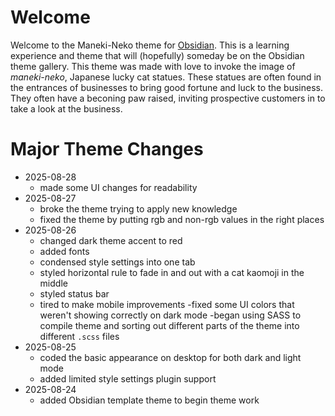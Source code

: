 # Welcome
Welcome to the Maneki-Neko theme for [Obsidian](https://obsidian.md). This is a learning experience and theme that will (hopefully) someday be on the Obsidian theme gallery.
This theme was made with love to invoke the image of *maneki-neko*, Japanese lucky cat statues. These statues are often found in the entrances of businesses to bring good fortune and luck to the business. They often have a beconing paw raised, inviting prospective customers in to take a look at the business.

# Major Theme Changes
- 2025-08-28
  - made some UI changes for readability
- 2025-08-27
  - broke the theme trying to apply new knowledge
  - fixed the theme by putting rgb and non-rgb values in the right places
- 2025-08-26
  - changed dark theme accent to red
  - added fonts
  - condensed style settings into one tab
  - styled horizontal rule to fade in and out with a cat kaomoji in the middle
  - styled status bar
  - tired to make mobile improvements
    -fixed some UI colors that weren't showing correctly on dark mode
  -began using SASS to compile theme and sorting out different parts of the theme into different `.scss` files
- 2025-08-25
  - coded the basic appearance on desktop for both dark and light mode
  - added limited style settings plugin support
- 2025-08-24
  - added Obsidian template theme to begin theme work
